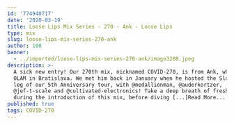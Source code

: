 ```yaml
---
id: '774940717'
date: '2020-03-19'
title: Loose Lips Mix Series - 270 - Ank - Loose Lips
type: mix
slug: loose-lips-mix-series-270-ank
author: 100
banner:
  - ../imported/loose-lips-mix-series-270-ank/image3208.jpeg
description: >-
  A sick new entry! Our 270th mix, nicknamed COVID-270, is from Ank, who co-runs
  OLAM in Bratislava. We met him back in January when he hosted the Slovakian
  leg of our 5th Anniversary tour, with @medallionman, @auderkortzer,
  @jef-t-scale and @cultivated-electronics! Take a deep breath of fresh air
  during the introduction of this mix, before diving [...]Read More...
published: true
tags: COVID-270
---
```

